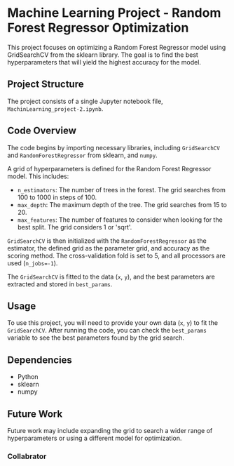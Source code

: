 # Machine Learning Project - Random Forest Regressor Optimization

This project focuses on optimizing a Random Forest Regressor model using GridSearchCV from the sklearn library. The goal is to find the best hyperparameters that will yield the highest accuracy for the model.

## Project Structure

The project consists of a single Jupyter notebook file, `MachinLearning_project-2.ipynb`.

## Code Overview

The code begins by importing necessary libraries, including `GridSearchCV` and `RandomForestRegressor` from sklearn, and `numpy`.

A grid of hyperparameters is defined for the Random Forest Regressor model. This includes:

- `n_estimators`: The number of trees in the forest. The grid searches from 100 to 1000 in steps of 100.
- `max_depth`: The maximum depth of the tree. The grid searches from 15 to 20.
- `max_features`: The number of features to consider when looking for the best split. The grid considers 1 or 'sqrt'.

`GridSearchCV` is then initialized with the `RandomForestRegressor` as the estimator, the defined grid as the parameter grid, and accuracy as the scoring method. The cross-validation fold is set to 5, and all processors are used (`n_jobs=-1`).

The `GridSearchCV` is fitted to the data (`x`, `y`), and the best parameters are extracted and stored in `best_params`.

## Usage

To use this project, you will need to provide your own data (`x`, `y`) to fit the `GridSearchCV`. After running the code, you can check the `best_params` variable to see the best parameters found by the grid search.

## Dependencies

- Python
- sklearn
- numpy

## Future Work

Future work may include expanding the grid to search a wider range of hyperparameters or using a different model for optimization.

### Collabrator